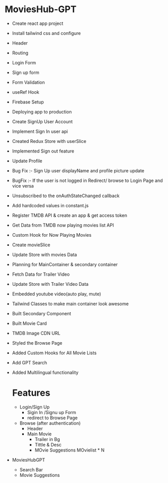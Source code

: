 # MoviesHub-GPT
- Create react app project
- Install tailwind css and configure
- Header
- Routing
- Login Form
- Sign up form
- Form Validation
- useRef Hook
- Firebase Setup
- Deploying app to production
- Create SignUp User Account
- Implement Sign In user api
- Created Redux Store with userSlice
- Implemented Sign out feature
- Update Profile
- Bug Fix :- Sign Up user displayName and profile picture update
- BugFix :- If the user is not logged in Redirect/ browse to Login Page and vice versa
- Unsubscribed to the onAuthStateChanged callback
- Add hardcoded values in constant.js
- Register TMDB API & create an app & get access token
- Get Data from TMDB now playing movies list API
- Custom Hook for Now Playing Movies
- Create movieSlice
- Update Store with movies Data
- Planning for MainContainer & secondary container
- Fetch Data for Trailer Video
- Update Store with Trailer Video Data
- Embedded youtube video(auto play, mute)
- Tailwind Classes to make main container look awesome
- Built Secondary Component
- Built Movie Card
- TMDB Image CDN URL
- Styled the Browse Page 
- Added Custom Hooks for All Movie Lists
- Add GPT Search
- Added Multilingual functionality
  

  # Features
  - Login/Sign Up
      - Sigin In /Signu up Form
      - redirect to Browse Page
  - Browse (after authentication)
     - Header
     - Main Movie
        - Trailer in Bg
        - Tittle & Desc
        - MOvie Suggestions
            MOvielist * N
 -  MoviesHubGPT
     - Search Bar
     - Movie Suggestions       
